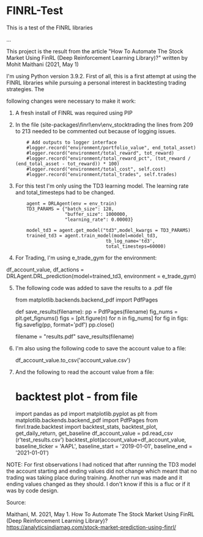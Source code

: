 # FINRL-Test
This is a test of the FINRL libraries

...

This project is the result from the article "How To Automate The Stock Market Using FinRL (Deep Reinforcement Learning Library)?" written by Mohit Maithani (2021, May 1)

I'm using Python version 3.9.2.  First of all, this is a first attempt at using the FINRL libraries while pursuing a personal interest in backtesting trading strategies.  The

following changes were necessary to make it work:

1.  A fresh install of FINRL was required using PIP

2.  In the file (site-packages\finrl\env\env_stocktrading the lines from 209 to 213 needed to be commented out because of logging issues.

            # Add outputs to logger interface
            #logger.record("environment/portfolio_value", end_total_asset)
            #logger.record("environment/total_reward", tot_reward)
            #logger.record("environment/total_reward_pct", (tot_reward / (end_total_asset - tot_reward)) * 100)
            #logger.record("environment/total_cost", self.cost)
            #logger.record("environment/total_trades", self.trades)

3.  For this test I'm only using the TD3 learning model.  The learning rate and total_timesteps had to be changed.

            agent = DRLAgent(env = env_train)
            TD3_PARAMS = {"batch_size": 128, 
                          "buffer_size": 1000000, 
                          "learning_rate": 0.00003}

            model_td3 = agent.get_model("td3",model_kwargs = TD3_PARAMS)
            trained_td3 = agent.train_model(model=model_td3, 
                                         tb_log_name='td3',
                                         total_timesteps=60000)
							
              

4.  For Trading, I'm using e_trade_gym for the environment:

  df_account_value, df_actions = DRLAgent.DRL_prediction(model=trained_td3, environment = e_trade_gym) 


5.  The following code was added to save the results to a .pdf file



    from matplotlib.backends.backend_pdf import PdfPages

    def save_results(filename):
       pp = PdfPages(filename)
       fig_nums = plt.get_fignums()
       figs = [plt.figure(n) for n in fig_nums]
       for fig in figs:
          fig.savefig(pp, format='pdf')
       pp.close()


    filename = "results.pdf"
    save_results(filename)
    
6.  I'm also using the following code to save the account value to a file:

    df_account_value.to_csv('account_value.csv')

7.  And the following to read the account value from a file:

    # backtest plot - from file

      import pandas as pd
      import matplotlib.pyplot as plt
      from matplotlib.backends.backend_pdf import PdfPages
      from finrl.trade.backtest import backtest_stats, backtest_plot, get_daily_return, get_baseline
      df_account_value = pd.read_csv (r'test_results.csv')
      backtest_plot(account_value=df_account_value, baseline_ticker = 'AAPL', baseline_start = '2019-01-01', baseline_end = '2021-01-01')

NOTE:  For first observations I had noticed that after running the TD3 model the account starting and ending values did not change which meant that no trading was 
taking place during training.  Another run was made and it ending values changed as they should.  I don't know if this is a fluc or if it was by code design.


Source:  

Maithani, M.  2021, May 1.  How To Automate The Stock Market Using FinRL (Deep Reinforcement Learning Library)?
  https://analyticsindiamag.com/stock-market-prediction-using-finrl/

